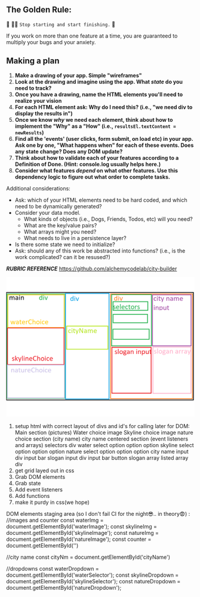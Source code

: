 ## The Golden Rule: 

🦸 🦸‍♂️ `Stop starting and start finishing.` 🏁

If you work on more than one feature at a time, you are guaranteed to multiply your bugs and your anxiety.

## Making a plan

1) **Make a drawing of your app. Simple "wireframes"** 
1) **Look at the drawing and imagine using the app. What _state_ do you need to track?** 
1) **Once you have a drawing, name the HTML elements you'll need to realize your vision**
1) **For each HTML element ask: Why do I need this? (i.e., "we need div to display the results in")** 
1) **Once we know _why_ we need each element, think about how to implement the "Why" as a "How" (i.e., `resultsEl.textContent = newResults`)**
1) **Find all the 'events' (user clicks, form submit, on load etc) in your app. Ask one by one, "What happens when" for each of these events. Does any state change? Does any DOM update?**
1) **Think about how to validate each of your features according to a Definition of Done. (Hint: console.log usually helps here.)**
1) **Consider what features _depend_ on what other features. Use this dependency logic to figure out what order to complete tasks.**

Additional considerations:
- Ask: which of your HTML elements need to be hard coded, and which need to be dynamically generated?
- Consider your data model. 
  - What kinds of objects (i.e., Dogs, Friends, Todos, etc) will you need? 
  - What are the key/value pairs? 
  - What arrays might you need? 
  - What needs to live in a persistence layer?
- Is there some state we need to initialize?
- Ask: should any of this work be abstracted into functions? (i.e., is the work complicated? can it be resused?)

___***RUBRIC REFERENCE***___ https://github.com/alchemycodelab/city-builder

![wireframe](/assets/Untitled.png "my wireframe plan")

1. setup html with correct layout of divs and id's for calling later for DOM:
    Main
      section (pictures)
        Water choice image
        Skyline choice image
        nature choice
      section (city name)
        city name centered
      section (event listeners and arrays)
        selectors div
          water select
            option
            option
            option
          skyline select
            option
            option
            option
          nature select
            option
            option
            option
        city name input div
          input bar
        slogan input div
          input bar
          button
        slogan array listed
          array div
2. get grid layed out in css
3. Grab DOM elements
4. Grab state
5. Add event listeners
6. Add functions
7. make it purdy in css(we hope)

DOM elements staging area (so I don't fail CI for the night😎.. in theory😨) :
//images and counter
const waterImg = document.getElementById('waterImage');
const skylineImg = document.getElementById('skylineImage');
const natureImg = document.getElementById('natureImage');
const counter = document.getElementById('')

//city name
const cityNm = document.getElementById('cityName')

//dropdowns
const waterDropdown = document.getElementById('waterSelector');
const skylineDropdown = document.getElementById('skylineSelector');
const natureDropdown = document.getElementById('natureDropdown');
